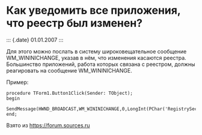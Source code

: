 Как уведомить все приложения, что реестр был изменен?
=====================================================

::: {.date}
01.01.2007
:::

Для этого можно послать в систему широковещательное сообщение
WM\_WININICHANGE, указав в нём, что изменения касаются реестра.
Большинство приложений, работа которых связана с реестром, должны
реагировать на сообщение WM\_WININICHANGE.

Пример:

    procedure TForm1.Button1Click(Sender: TObject);
    begin
      SendMessage(HWND_BROADCAST,WM_WININICHANGE,0,LongInt(PChar('RegistrySection')));
    end;

Взято из <https://forum.sources.ru>
